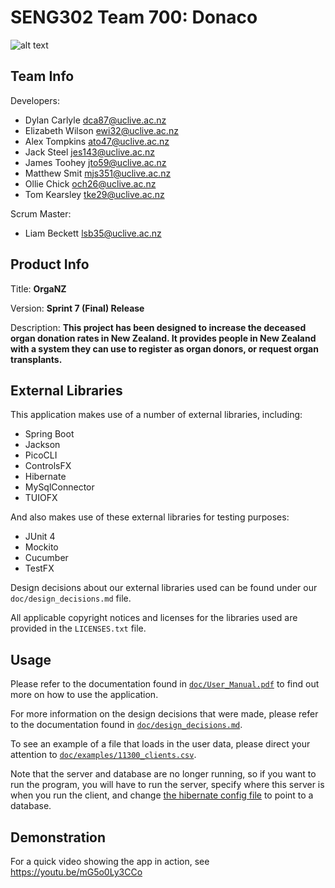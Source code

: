 # SENG302 Team 700: Donaco
![alt text](https://eng-git.canterbury.ac.nz/seng302-2018/team-700/uploads/aa0996125ee57a65f6db44f06e51d034/ORGANZ.png "OrgaNZ Logo")

## Team Info
Developers:
* Dylan Carlyle <dca87@uclive.ac.nz>
* Elizabeth Wilson <ewi32@uclive.ac.nz>
* Alex Tompkins <ato47@uclive.ac.nz>
* Jack Steel <jes143@uclive.ac.nz>
* James Toohey <jto59@uclive.ac.nz>
* Matthew Smit <mjs351@uclive.ac.nz>
* Ollie Chick <och26@uclive.ac.nz>
* Tom Kearsley <tke29@uclive.ac.nz>

Scrum Master:
* Liam Beckett <lsb35@uclive.ac.nz>

## Product Info
Title: **OrgaNZ**

Version: **Sprint 7 (Final) Release**

Description: **This project has been designed to increase the deceased organ donation rates in New Zealand.
It provides people in New Zealand with a system they can use to register as organ donors, or request organ transplants.**

## External Libraries

This application makes use of a number of external libraries, including:
* Spring Boot
* Jackson
* PicoCLI
* ControlsFX
* Hibernate
* MySqlConnector
* TUIOFX

And also makes use of these external libraries for testing purposes:
* JUnit 4
* Mockito
* Cucumber
* TestFX

Design decisions about our external libraries used can be found under our `doc/design_decisions.md` file.

All applicable copyright notices and licenses for the libraries used are provided in the `LICENSES.txt` file.

## Usage

Please refer to the documentation found in [`doc/User_Manual.pdf`](../master/doc/User_Manual.pdf) to find out more on how to use the application.

For more information on the design decisions that were made, please refer to the documentation found in
[`doc/design_decisions.md`](../master/doc/design_decisions.md).

To see an example of a file that loads in the user data, please direct your attention to
[`doc/examples/11300_clients.csv`](../master/doc/examples/11300_clients.csv).

Note that the server and database are no longer running, so if you want to run the program, you will have to run the server, specify where this server is when you run the client, and change [the hibernate config file](https://github.com/UCNZ-SENG302-2018-Donaco/OrgaNZ/blob/master/server/src/main/resources/hibernate.cfg.xml) to point to a database.

## Demonstration

For a quick video showing the app in action, see https://youtu.be/mG5o0Ly3CCo
